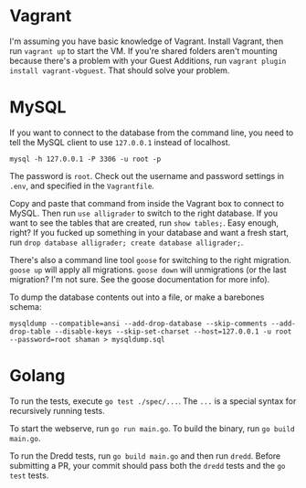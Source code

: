 # Vagrant

I'm assuming you have basic knowledge of Vagrant. Install Vagrant, then run `vagrant up` to start the VM. If you're shared folders aren't mounting because there's a problem with your Guest Additions, run `vagrant plugin install vagrant-vbguest`. That should solve your problem.

# MySQL

If you want to connect to the database from the command line, you need to tell the MySQL client to use `127.0.0.1` instead of localhost.

	mysql -h 127.0.0.1 -P 3306 -u root -p

The password is `root`. Check out the username and password settings in `.env`, and specified in the `Vagrantfile`.

Copy and paste that command from inside the Vagrant box to connect to MySQL. Then run `use alligrader` to switch to the right database. If you want to see the tables that are created, run `show tables;`. Easy enough, right? If you fucked up something in your database and want a fresh start, run `drop database alligrader; create database alligrader;`.

There's also a command line tool `goose` for switching to the right migration. `goose up` will apply all migrations. `goose down` will unmigrations (or the last migration? I'm not sure. See the goose documentation for more info).

To dump the database contents out into a file, or make a barebones schema:

    mysqldump --compatible=ansi --add-drop-database --skip-comments --add-drop-table --disable-keys --skip-set-charset --host=127.0.0.1 -u root --password=root shaman > mysqldump.sql

# Golang

To run the tests, execute `go test ./spec/...`. The `...` is a special syntax for recursively running tests.

To start the webserve, run `go run main.go`.
To build the binary, run `go build main.go`.

To run the Dredd tests, run `go build main.go` and then run `dredd`. Before submitting a PR, your commit should pass both the `dredd` tests and the `go test` tests. 
